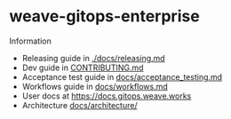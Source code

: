 # weave-gitops-enterprise

Information

- Releasing guide in [./docs/releasing.md](./docs/releasing.md)
- Dev guide in [CONTRIBUTING.md](./CONTRIBUTING.md)
- Acceptance test guide in [docs/acceptance_testing.md](./docs/acceptance_testing.md)
- Workflows guide in [docs/workflows.md](./docs/workflows.md)
- User docs at https://docs.gitops.weave.works
- Architecture [docs/architecture/](./docs/architecture/)
